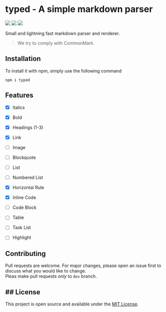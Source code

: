 # typed - A simple markdown parser
![](https://img.shields.io/npm/l/typed)
![](https://img.shields.io/github/milestones/all/b3yc0d3/typed)
![](https://img.shields.io/github/languages/code-size/b3yc0d3/typed)

Small and lightning fast markdown parser and renderer.

> We try to comply with CommonMark.

## Installation

To install it with npm, simply use the following command
```
npm i typed
```

## Features
- [x] Italics
- [x] Bold
- [x] Headings (1-3)
- [x] Link
- [ ] Image
- [ ] Blockquote
- [ ] List
- [ ] Numbered List
- [x] Horizontal Rule
- [x] Inline Code
- [ ] Code Block
- [ ] Table
- [ ] Task List
- [ ] Highlight 


## Contributing

Pull requests are welcome. For major changes, please open an issue first to
discuss what you would like to change.\
Pleas make pull requests *only* to `dev` branch.

## ## License
This project is open source and available under the [MIT License](LICENSE).
